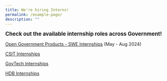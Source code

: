 ```yaml
---
title: We're hiring Interns!
permalink: /example-page/
description: ""
---
```

<big>**Check out the available internship roles across Government!**</big>

[Open Government Products - SWE Internships](https://go.gov.sg/sweinternnus) (May - Aug 2024)

[CSIT Internships](https://go.gov.sg/tfpg-csit-internships)

[GovTech Internships](https://go.gov.sg/n1nn0q)

[HDB Internships](https://go.gov.sg/tfpg-hdb-internships)